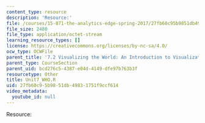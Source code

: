 ```yaml
---
content_type: resource
description: 'Resource:'
file: /courses/15-071-the-analytics-edge-spring-2017/27fb60c95b9851db49831751f9ccf614_Unit7_WHO.R
file_size: 2480
file_type: application/octet-stream
learning_resource_types: []
license: https://creativecommons.org/licenses/by-nc-sa/4.0/
ocw_type: OCWFile
parent_title: '7.2 Visualizing the World: An Introduction to Visualization'
parent_type: CourseSection
parent_uid: bcd276c5-4387-e04d-4149-dfe97b763b3f
resourcetype: Other
title: Unit7_WHO.R
uid: 27fb60c9-5b98-51db-4983-1751f9ccf614
video_metadata:
  youtube_id: null
---
```

Resource: